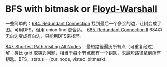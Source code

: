# BFS with bitmask or [Floyd-Warshall](https://houbb.github.io/2020/01/23/data-struct-learn-03-graph-floyd)
一些简单的：[684. Redundant Connection](https://leetcode.com/problems/redundant-connection/submissions/1208352732/) 找到最后一个多余的边，让树变成了图。可用DFS，但用 union find 更合适。
[685. Redundant Connection II](https://leetcode.com/problems/redundant-connection-ii/description/) 684中无向边变成有向边，只能用DFS来找环。

[847. Shortest Path Visiting All Nodes](https://leetcode.com/problems/shortest-path-visiting-all-nodes/editorial/) &nbsp;&nbsp; 最短路径遍历所有点（可重复经过）<br/>
解：类比 grid 取钥匙问题，相当于每个节点都有一个钥匙，求最短路径拿到所有钥匙。BFS，status = (cur_node, visted_bitmask) <br/>
